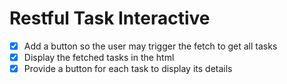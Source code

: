# Restful Task Interactive

- [x] Add a button so the user may trigger the fetch to get all tasks
- [x] Display the fetched tasks in the html
- [x] Provide a button for each task to display its details
